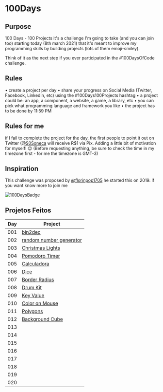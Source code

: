 # 100Days

## Purpose

100 Days - 100 Projects it's a challenge I'm going to take (and you can join too) starting today (8th march 2021) that it's meant to improve my programming skills by building projects (lots of them emoji-smiley).

Think of it as the next step if you ever participated in the #100DaysOfCode challenge.

## Rules

• create a project per day
• share your progress on Social Media (Twitter, Facebook, Linkedin, etc) using the #100Days100Projects hashtag
• a project could be: an app, a component, a website, a game, a library, etc
• you can pick what programming language and framework you like
• the project has to be done by 11:59 PM

## Rules for me

if I fail to complete the project for the day, the first people to point it out on Twitter ([@S0Soneca](https://twitter.com/S0Soneca) will receive R$1 via Pix. Adding a little bit of motivation for myself! 😉 (Before requesting anything, be sure to check the time in my timezone first - for me the timezone is GMT-3)

## Inspiration

This challenge was proposed by [@florinpop1705](https://twitter.com/florinpop1705) he started this on 2019. if you want know more to join me

[![100DaysBadge](https://img.shields.io/badge/100DaysChallenge-9732a8)](https://www.florin-pop.com/blog/2019/09/100-days-100-projects/)

## Projetos Feitos

| Day | Project                                                                               |
| --- | ------------------------------------------------------------------------------------- |
| 001 | [bin2dec](https://sones-100days.netlify.app/bin2dec/bin2dec.html)                     |
| 002 | [random number generator](https://sones-100days.netlify.app/randomNumber/random.html) |
| 003 | [Christmas Lights](https://sones-100days.netlify.app/christmaslights/lights.html)     |
| 004 | [Pomodoro Timer](https://sones-100days.netlify.app/pomodoro/pomodoro.html)            |
| 005 | [Calculadora](https://sones-100days.netlify.app/calculator/calculator.html)           |
| 006 | [Dice](https://sones-100days.netlify.app/dicegame/dice.html)                          |
| 007 | [Border Radius](https://sones-100days.netlify.app/border-radius/border)               |
| 008 | [Drum Kit](https://sones-100days.netlify.app/drumkit/drum.html)                       |
| 009 | [Key Value](https://sones-100days.netlify.app/keyvalue/key.html)                      |
| 010 | [Color on Mouse](https://sones-100days.netlify.app/coloronmouse/color)                |
| 011 | [Polygons](https://sones-100days.netlify.app/polygons/polygons)                       |
| 012 | [Background Cube](https://sones-100days.netlify.app/bgcube/bgcube.html)               |
| 013 |                                                                                       |
| 014 |                                                                                       |
| 015 |                                                                                       |
| 016 |                                                                                       |
| 017 |                                                                                       |
| 018 |                                                                                       |
| 019 |                                                                                       |
| 020 |                                                                                       |
